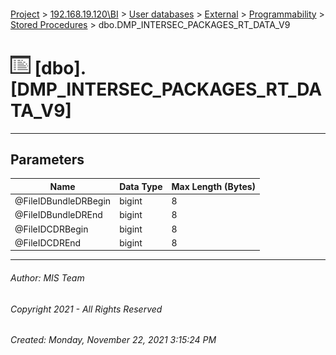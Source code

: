 #### 

[Project](../../../../../index.md) > [192.168.19.120\\BI](../../../../index.md) > [User databases](../../../index.md) > [External](../../index.md) > [Programmability](../index.md) > [Stored Procedures](Stored_Procedures.md) > dbo.DMP_INTERSEC_PACKAGES_RT_DATA_V9

# ![Stored Procedures](../../../../../Images/StoredProcedure32.png) [dbo].[DMP_INTERSEC_PACKAGES_RT_DATA_V9]

---

## <a name="#parameters"></a>Parameters

| Name | Data Type | Max Length (Bytes) |
|---|---|---|
| @FileIDBundleDRBegin | bigint | 8 |
| @FileIDBundleDREnd | bigint | 8 |
| @FileIDCDRBegin | bigint | 8 |
| @FileIDCDREnd | bigint | 8 |


---

###### Author:  MIS Team

###### Copyright 2021 - All Rights Reserved

###### Created: Monday, November 22, 2021 3:15:24 PM

